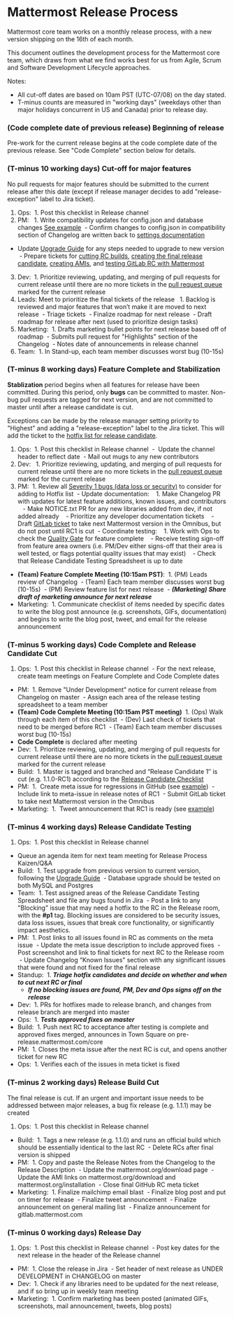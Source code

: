 # Mattermost Release Process

Mattermost core team works on a monthly release process, with a new version shipping on the 16th of each month. 

This document outlines the development process for the Mattermost core team, which draws from what we find works best for us from Agile, Scrum and Software Development Lifecycle approaches.

Notes: 
- All cut-off dates are based on 10am PST (UTC-07/08) on the day stated. 
- T-minus counts are measured in "working days" (weekdays other than major holidays concurrent in US and Canada) prior to release day.

### (Code complete date of previous release) Beginning of release

Pre-work for the current release begins at the code complete date of the previous release. See "Code Complete" section below for details.

### (T-minus 10 working days) Cut-off for major features

No pull requests for major features should be submitted to the current release after this date (except if release manager decides to add "release-exception" label to Jira ticket).

1. Ops:
  1. Post this checklist in Release channel 
2. PM:
   1. Write compatibility updates for config.json and database changes [See example](https://github.com/mattermost/platform/blob/master/CHANGELOG.md#compatibility)
  - Confirm changes to config.json in compatibility section of Changelog are written back to [settings documentation](https://github.com/mattermost/platform/blob/master/doc/install/Configuration-Settings.md)
 - Update [Upgrade Guide](https://github.com/mattermost/platform/blob/master/doc/install/Upgrade-Guide.md) for any steps needed to upgrade to new version
  - Prepare tickets for [cutting RC builds](https://mattermost.atlassian.net/browse/PLT-985), [creating the final release candidate](https://mattermost.atlassian.net/browse/PLT-986), [creating AMIs](https://mattermost.atlassian.net/browse/PLT-1213), and [testing GitLab RC with Mattermost](https://mattermost.atlassian.net/browse/PLT-1013)
3. Dev:
  1. Prioritize reviewing, updating, and merging of pull requests for current release until there are no more tickets in the [pull request queue](https://github.com/mattermost/platform/pulls) marked for the current release 
4. Leads: Meet to prioritize the final tickets of the release   1. Backlog is reviewed and major features that won’t make it are moved to next release
  - Triage tickets
  - Finalize roadmap for next release
  - Draft roadmap for release after next (used to prioritize design tasks)
5. Marketing:
  1. Drafts marketing bullet points for next release based off of roadmap
  - Submits pull request for "Highlights" section of the Changelog
  - Notes date of announcements in release channel
6. Team:
  1. In Stand-up, each team member discusses worst bug (10-15s)
 
 ### (T-minus 8 working days) Feature Complete and Stabilization

**Stablization** period begins when all features for release have been committed. During this period, only **bugs** can be committed to master. Non-bug pull requests are tagged for next version, and are not committed to master until after a release candidate is cut.

Exceptions can be made by the release manager setting priority to "Highest" and adding a "release-exception" label to the Jira ticket. This will add the ticket to the [hotfix list for release candidate](https://mattermost.atlassian.net/issues/?filter=10204).

1. Ops:
  1. Post this checklist in Release channel
  -  Update the channel header to reflect date
  - Mail out mugs to any new contributors
2. Dev:
   1. Prioritize reviewing, updating, and merging of pull requests for current release until there are no more tickets in the [pull request queue](https://github.com/mattermost/platform/pulls) marked for the current release 
3. PM:
  1. Review all [Severity 1 bugs (data loss or security)](https://mattermost.atlassian.net/secure/IssueNavigator.jspa?mode=hide&requestId=10600) to consider for adding to Hotfix list
  - Update documentation:
    1. Make Changelog PR with updates for latest feature additions, known issues, and contributors
    - Make NOTICE.txt PR for any new libraries added from dev, if not added already 
    - Prioritize any developer documentation tickets
    - Draft [GitLab ticket](https://gitlab.com/gitlab-org/omnibus-gitlab/issues/942) to take next Mattermost version in the Omnibus, but do not post until RC1 is cut
  - Coordinate testing:
    1. Work with Ops to check the [Quality Gate](https://github.com/mattermost/process/blob/master/release/quality-gates.md) for feature complete
    - Receive testing sign-off from feature area owners (i.e. PM/Dev either signs-off that their area is well tested, or flags potential quality issues that may exist)
    - Check that Release Candidate Testing Spreadsheet is up to date
- **(Team) Feature Complete Meeting (10:15am PST)**:
  1. (PM) Leads review of Changelog
  - (Team) Each team member discusses worst bug (10-15s) 
  - (PM) Review feature list for next release
  - **_(Marketing) Share draft of marketing announce for next release_**
- Marketing:
  1. Communicate checklist of items needed by specific dates to write the blog post announce (e.g. screenshots, GIFs, documentation) and begins to write the blog post, tweet, and email for the release announcement
 
 ### (T-minus 5 working days) Code Complete and Release Candidate Cut 

1. Ops:
  1. Post this checklist in Release channel 
  - For the next release, create team meetings on Feature Complete and Code Complete dates
- PM: 
  1. Remove "Under Development" notice for current release from Changelog on master 
  - Assign each area of the release testing spreadsheet to a team member
- **(Team) Code Complete Meeting (10:15am PST meeting)** 
  1. (Ops) Walk through each item of this checklist
  - (Dev) Last check of tickets that need to be merged before RC1
  - (Team) Each team member discusses worst bug (10-15s) 
- **Code Complete** is declared after meeting
- Dev:
  1. Prioritize reviewing, updating, and merging of pull requests for current release until there are no more tickets in the [pull request queue](https://github.com/mattermost/platform/pulls) marked for the current release 
- Build:
  1. Master is tagged and branched and “Release Candidate 1″ is cut (e.g. 1.1.0-RC1) according to the [Release Candidate Checklist](https://github.com/mattermost/process/blob/master/release/create-release-candidate.md)
- PM:
  1.  Create meta issue for regressions in GitHub (see [example](https://github.com/mattermost/platform/issues/574))
  - Include link to meta-issue in release notes of RC1
  - Submit GitLab ticket to take next Mattermost version in the Omnibus
- Marketing:
  1.  Tweet announcement that RC1 is ready (see [example](https://twitter.com/mattermosthq/status/664172166368264192))
 
 ### (T-minus 4 working days) Release Candidate Testing 

1. Ops:
  1. Post this checklist in Release channel
  - Queue an agenda item for next team meeting for Release Process Kaizen/Q&A
- Build:
  1. Test upgrade from previous version to current version, following the [Upgrade Guide](https://github.com/mattermost/platform/blob/master/doc/install/Upgrade-Guide.md) 
  - Database upgrade should be tested on both MySQL and Postgres
- Team:
  1. Test assigned areas of the Release Candidate Testing Spreadsheet and file any bugs found in Jira
  - Post a link to any "Blocking" issue that may need a hotfix to the RC in the Release room, with the **#p1** tag. Blocking issues are considered to be security issues, data loss issues, issues that break core functionality, or significantly impact aesthetics. 
- PM:
  1. Post links to all issues found in RC as comments on the meta issue
  - Update the meta issue description to include approved fixes
  - Post screenshot and link to final tickets for next RC to the Release room
  - Update Changelog “Known Issues” section with any significant issues that were found and not fixed for the final release
- Standup:
  1. **_Triage hotfix candidates and decide on whether and when to cut next RC or final_**
  - **_If no blocking issues are found, PM, Dev and Ops signs off on the release_**
- Dev:
  1. PRs for hotfixes made to release branch, and changes from release branch are merged into master
- Ops:
  1. **_Tests approved fixes on master_**
- Build: 
  1. Push next RC to acceptance after testing is complete and approved fixes merged, announces in Town Square on pre-release.mattermost.com/core
- PM:
  1. Closes the meta issue after the next RC is cut, and opens another ticket for new RC
- Ops:
  1. Verifies each of the issues in meta ticket is fixed
 
 ### (T-minus 2 working days) Release Build Cut

The final release is cut. If an urgent and important issue needs to be addressed between major releases, a bug fix release (e.g. 1.1.1) may be created

1. Ops:
  1. Post this checklist in Release channel 
- Build:
  1. Tags a new release (e.g. 1.1.0) and runs an official build which should be essentially identical to the last RC
  - Delete RCs after final version is shipped
- PM:
  1. Copy and paste the Release Notes from the Changelog to the Release Description
  - Update the mattermost.org/download page
  - Update the AMI links on mattermost.org/download and mattermost.org/installation
  - Close final GitHub RC meta ticket
- Marketing:
  1. Finalize mailchimp email blast
  - Finalize blog post and put on timer for release
  - Finalize tweet announcement
  - Finalize announcement on general mailing list
  - Finalize announcement for gitlab.mattermost.com

### (T-minus 0 working days) Release Day

1. Ops: 
  1. Post this checklist in Release channel 
  - Post key dates for the next release in the header of the Release channel
- PM:
  1. Close the release in Jira
  - Set header of next release as UNDER DEVELOPMENT in CHANGELOG on master
- Dev:
  1. Check if any libraries need to be updated for the next release, and if so bring up in weekly team meeting
- Marketing:
  1. Confirm marketing has been posted (animated GIFs, screenshots, mail announcement, tweets, blog posts)
